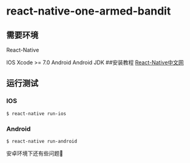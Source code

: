 # react-native-one-armed-bandit

## 需要环境

React-Native

IOS Xcode >= 7.0
Android Android JDK
##安装教程
[React-Native中文网](http://http://reactnative.cn/docs/0.39/getting-started.html)

## 运行测试

### IOS

```
$ react-native run-ios
```
### Android
```
$ react-native run-android
```

安卓环境下还有些问题🤒